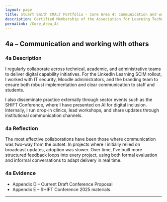 ```yaml
---
layout: page
title: Stuart Smith CMALT Portfolio - Core Area 4: Communication and working with others
description: Certified Membership of the Association for Learning Technology (CMALT) portfolio of Stuart Smith, MSc, BA (Hons).
permalink: /Core_Area_4/
---
```


## 4a – Communication and working with others

### 4a Description

I regularly collaborate across technical, academic, and administrative teams to deliver digital capability initiatives. For the LinkedIn Learning SCIM rollout, I worked with IT security, Moodle administrators, and the branding team to ensure both robust implementation and clear communication to staff and students.

I also disseminate practice externally through sector events such as the SHIFT Conference, where I have presented on AI for digital inclusion. Internally, I run drop-in clinics, lead workshops, and share updates through institutional communication channels.

### 4a Reflection

The most effective collaborations have been those where communication was two-way from the outset. In projects where I initially relied on broadcast updates, adoption was slower. Over time, I’ve built more structured feedback loops into every project, using both formal evaluation and informal conversations to adapt delivery in real time.

### 4a Evidence

- Appendix D – Current Draft Conference Proposal
- Appendix E – SHIFT Conference 2025 materials

---
